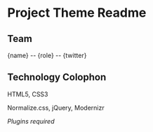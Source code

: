 # Project Theme Readme

## Team

  {name} -- {role} -- {twitter}

## Technology Colophon

  HTML5, CSS3
  
  Normalize.css, jQuery, Modernizr
  
  _Plugins required_
